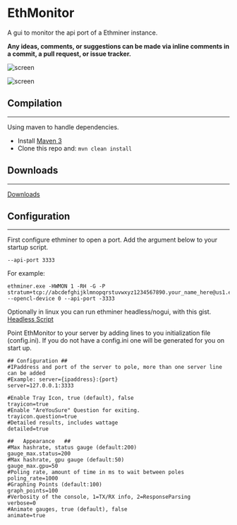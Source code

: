 # EthMonitor
A gui to monitor the api port of a Ethminer instance.

**Any ideas, comments, or suggestions can be made via inline comments in a commit, a pull request, or issue tracker.**

![screen](https://i.imgur.com/8iFAzj5.png)


![screen](https://i.imgur.com/eayAFX6.png)

## Compilation
*****

Using maven to handle dependencies.

* Install [Maven 3](http://maven.apache.org/download.html)
* Clone this repo and: `mvn clean install`

## Downloads
*****
[Downloads](https://github.com/deathmarine/EthMonitor/releases)

## Configuration
*****
First configure ethminer to open a port. Add the argument below to your startup script.
```
--api-port 3333
```
For example:
```
ethminer.exe -HWMON 1 -RH -G -P stratum+tcp://abcdefghijklmnopqrstuvwxyz1234567890.your_name_here@us1.ethermine.org:4444 --opencl-device 0 --api-port -3333
```
Optionally in linux you can run ethminer headless/nogui, with this gist.
[Headless Script](https://gist.github.com/deathmarine/f29f541318247b9066a00194da08ad2f)


Point EthMonitor to your server by adding lines to you initialization file (config.ini).
If you do not have a config.ini one will be generated for you on start up.
```
## Configuration ##
#IPaddress and port of the server to pole, more than one server line can be added
#Example: server={ipaddress}:{port}
server=127.0.0.1:3333

#Enable Tray Icon, true (default), false
trayicon=true
#Enable "AreYouSure" Question for exiting.
trayicon.question=true
#Detailed results, includes wattage
detailed=true

##   Appearance   ##
#Max hashrate, status gauge (default:200)
gauge_max.status=200
#Max hashrate, gpu gauge (default:50)
gauge_max.gpu=50
#Poling rate, amount of time in ms to wait between poles
poling_rate=1000
#Graphing Points (default:100)
graph_points=100
#Verbosity of the console, 1=TX/RX info, 2=ResponseParsing
verbose=0
#Animate gauges, true (default), false
animate=true

```


